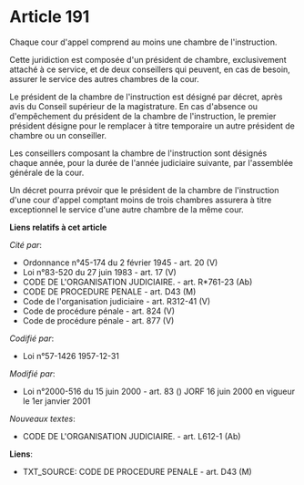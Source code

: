 # Article 191

Chaque cour d'appel comprend au moins une chambre de l'instruction.

Cette juridiction est composée d'un président de chambre, exclusivement attaché à ce service, et de deux conseillers qui
peuvent, en cas de besoin, assurer le service des autres chambres de la cour.

Le président de la chambre de l'instruction est désigné par décret, après avis du Conseil supérieur de la magistrature. En
cas d'absence ou d'empêchement du président de la chambre de l'instruction, le premier président désigne pour le remplacer à
titre temporaire un autre président de chambre ou un conseiller.

Les conseillers composant la chambre de l'instruction sont désignés chaque année, pour la durée de l'année judiciaire
suivante, par l'assemblée générale de la cour.

Un décret pourra prévoir que le président de la chambre de l'instruction d'une cour d'appel comptant moins de trois chambres
assurera à titre exceptionnel le service d'une autre chambre de la même cour.

**Liens relatifs à cet article**

_Cité par_:

  - Ordonnance n°45-174 du 2 février 1945 - art. 20 (V)
  - Loi n°83-520 du 27 juin 1983 - art. 17 (V)
  - CODE DE L'ORGANISATION JUDICIAIRE. - art. R*761-23 (Ab)
  - CODE DE PROCEDURE PENALE - art. D43 (M)
  - Code de l'organisation judiciaire - art. R312-41 (V)
  - Code de procédure pénale - art. 824 (V)
  - Code de procédure pénale - art. 877 (V)

_Codifié par_:

  - Loi n°57-1426 1957-12-31

_Modifié par_:

  - Loi n°2000-516 du 15 juin 2000 - art. 83 () JORF 16 juin 2000 en vigueur le 1er janvier 2001

_Nouveaux textes_:

  - CODE DE L'ORGANISATION JUDICIAIRE. - art. L612-1 (Ab)

**Liens**:

  - TXT_SOURCE: CODE DE PROCEDURE PENALE - art. D43 (M)
